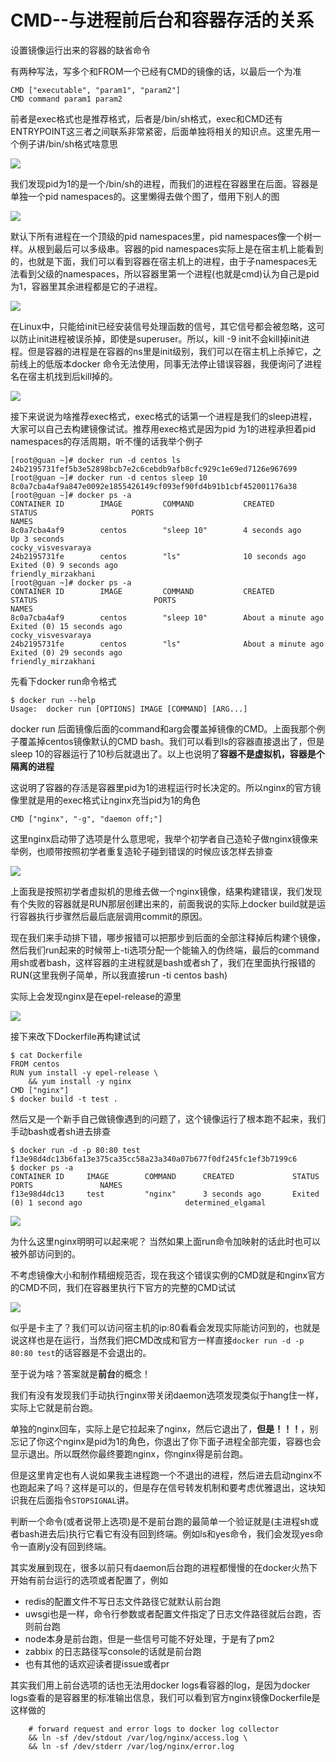 # CMD--与进程前后台和容器存活的关系

设置镜像运行出来的容器的缺省命令

有两种写法，写多个和FROM一个已经有CMD的镜像的话，以最后一个为准

```text
CMD ["executable", "param1", "param2"] 
CMD command param1 param2 
```

前者是exec格式也是推荐格式，后者是/bin/sh格式，exec和CMD还有ENTRYPOINT这三者之间联系非常紧密，后面单独将相关的知识点。这里先用一个例子讲/bin/sh格式啥意思

![](../../.gitbook/assets/image%20%2821%29.png)

我们发现pid为1的是一个/bin/sh的进程，而我们的进程在容器里在后面。容器是单独一个pid namespaces的。这里懒得去做个图了，借用下别人的图

![](../../.gitbook/assets/image%20%284%29.png)

默认下所有进程在一个顶级的pid namespaces里，pid namespaces像一个树一样。从根到最后可以多级串。容器的pid namespaces实际上是在宿主机上能看到的，也就是下面，我们可以看到容器在宿主机上的进程，由于子namespaces无法看到父级的namespaces，所以容器里第一个进程\(也就是cmd\)认为自己是pid为1，容器里其余进程都是它的子进程。

![](../../.gitbook/assets/image%20%289%29.png)

在Linux中，只能给init已经安装信号处理函数的信号，其它信号都会被忽略，这可以防止init进程被误杀掉，即使是superuser。所以，kill -9 init不会kill掉init进程。但是容器的进程是在容器的ns里是init级别，我们可以在宿主机上杀掉它，之前线上的低版本docker 命令无法使用，同事无法停止错误容器，我便询问了进程名在宿主机找到后kill掉的。

![](../../.gitbook/assets/image%20%2838%29.png)

接下来说说为啥推荐exec格式，exec格式的话第一个进程是我们的sleep进程，大家可以自己去构建镜像试试。推荐用exec格式是因为pid 为1的进程承担着pid namespaces的存活周期，听不懂的话我举个例子

```text
[root@guan ~]# docker run -d centos ls
24b2195731fef5b3e52898bcb7e2c6cebdb9afb8cfc929c1e69ed7126e967699
[root@guan ~]# docker run -d centos sleep 10
8c0a7cba4af9a847e0092e1855426149cf093ef90fd4b91b1cbf452001176a38
[root@guan ~]# docker ps -a
CONTAINER ID        IMAGE         COMMAND           CREATED             STATUS                     PORTS                                      NAMES
8c0a7cba4af9        centos        "sleep 10"        4 seconds ago       Up 3 seconds                                                     cocky_visvesvaraya
24b2195731fe        centos        "ls"              10 seconds ago      Exited (0) 9 seconds ago                                         friendly_mirzakhani
[root@guan ~]# docker ps -a
CONTAINER ID        IMAGE         COMMAND           CREATED              STATUS                          PORTS                                      NAMES
8c0a7cba4af9        centos        "sleep 10"        About a minute ago   Exited (0) 15 seconds ago                                       cocky_visvesvaraya
24b2195731fe        centos        "ls"              About a minute ago   Exited (0) 29 seconds ago                                       friendly_mirzakhani
```

先看下docker run命令格式

```text
$ docker run --help
Usage:	docker run [OPTIONS] IMAGE [COMMAND] [ARG...]
```

docker run 后面镜像后面的command和arg会覆盖掉镜像的CMD。上面我那个例子覆盖掉centos镜像默认的CMD bash。我们可以看到ls的容器直接退出了，但是sleep 10的容器运行了10秒后就退出了。以上也说明了**容器不是虚拟机，容器是个隔离的进程**

这说明了容器的存活是容器里pid为1的进程运行时长决定的。所以nginx的官方镜像里就是用的exec格式让nginx充当pid为1的角色

```text
CMD ["nginx", "-g", "daemon off;"]
```

这里nginx启动带了选项是什么意思呢，我举个初学者自己造轮子做nginx镜像来举例，也顺带按照初学者重复造轮子碰到错误的时候应该怎样去排查

![](../../.gitbook/assets/image%20%2827%29.png)

上面我是按照初学者虚拟机的思维去做一个nginx镜像，结果构建错误，我们发现有个失败的容器就是RUN那层创建出来的，前面我说的实际上docker build就是运行容器执行步骤然后最后底层调用commit的原因。

现在我们来手动排下错，哪步报错可以把那步到后面的全部注释掉后构建个镜像，然后我们run起来的时候带上-ti选项分配一个能输入的伪终端，最后的command用sh或者bash，这样容器的主进程就是bash或者sh了，我们在里面执行报错的RUN\(这里我例子简单，所以我直接run -ti centos bash\)

实际上会发现nginx是在epel-release的源里

![](../../.gitbook/assets/image%20%2834%29.png)

接下来改下Dockerfile再构建试试

```text
$ cat Dockerfile
FROM centos
RUN yum install -y epel-release \
    && yum install -y nginx
CMD ["nginx"]
$ docker build -t test .
```

然后又是一个新手自己做镜像遇到的问题了，这个镜像运行了根本跑不起来，我们手动bash或者sh进去排查

```text
$ docker run -d -p 80:80 test
f13e98d4dc13b6fa13e375ca35cc58a23a340a07b677f0df245fc1ef3b7199c6
$ docker ps -a
CONTAINER ID     IMAGE        COMMAND      CREATED             STATUS                    PORTS               NAMES
f13e98d4dc13     test         "nginx"      3 seconds ago       Exited (0) 1 second ago                       determined_elgamal
```

![](../../.gitbook/assets/image%20%2825%29.png)

为什么这里nginx明明可以起来呢？  当然如果上面run命令加映射的话此时也可以被外部访问到的。

不考虑镜像大小和制作精细规范否，现在我这个错误实例的CMD就是和nginx官方的CMD不同，我们在容器里执行下官方的完整的CMD试试

![](../../.gitbook/assets/image%20%2832%29.png)

似乎是卡主了？我们可以访问宿主机的ip:80看看会发现实际能访问到的，也就是说这样也是在运行，当然我们把CMD改成和官方一样直接`docker run -d -p 80:80 test`的话容器是不会退出的。

至于说为啥？答案就是**前台**的概念！

我们有没有发现我们手动执行nginx带关闭daemon选项发现类似于hang住一样，实际上它就是前台跑。

单独的nginx回车，实际上是它拉起来了nginx，然后它退出了，**但是！！！**，别忘记了你这个nginx是pid为1的角色，你退出了你下面子进程全部完蛋，容器也会显示退出。所以既然你最终要跑nginx，你nginx得是前台跑。

但是这里肯定也有人说如果我主进程跑一个不退出的进程，然后进去启动nginx不也跑起来了吗？这样是可以的，但是存在信号转发机制和要考虑优雅退出，这块知识我在后面指令`STOPSIGNAL`讲。

判断一个命令\(或者说带上选项\)是不是前台跑的最简单一个验证就是\(主进程sh或者bash进去后\)执行它看它有没有回到终端。例如ls和yes命令，我们会发现yes命令一直刷y没有回到终端。

其实发展到现在，很多以前只有daemon后台跑的进程都慢慢的在docker火热下开始有前台运行的选项或者配置了，例如

* redis的配置文件不写日志文件路径它就默认前台跑
* uwsgi也是一样，命令行参数或者配置文件指定了日志文件路径就后台跑，否则前台跑
* node本身是前台跑，但是一些信号可能不好处理，于是有了pm2
* zabbix 的日志路径写console的话就是前台跑
* 也有其他的话欢迎读者提issue或者pr

其实我们用上前台选项的话也无法用docker logs看容器的log，是因为docker logs查看的是容器里的标准输出信息，我们可以看到官方nginx镜像Dockerfile是这样做的

```text
	# forward request and error logs to docker log collector
	&& ln -sf /dev/stdout /var/log/nginx/access.log \
	&& ln -sf /dev/stderr /var/log/nginx/error.log
```



